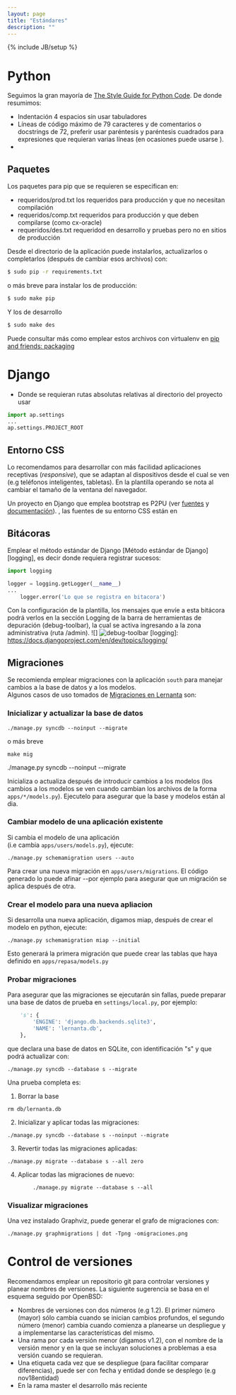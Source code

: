 ```yaml
---
layout: page
title: "Estándares"
description: ""
---
```

{% include JB/setup %}


# Python #

Seguimos la gran mayoría de 
[The Style Guide for Python Code][style].
De donde resumimos:

* Indentación 4 espacios sin usar tabuladores
* Líneas de código máximo de 79 caracteres y de comentarios o docstrings de 72,
  preferir usar paréntesis y paréntesis cuadrados para expresiones que 
  requieran varias líneas (en ocasiones puede usarse \).
* 


## Paquetes ##

Los paquetes para pip que se requieren se especifican en:

- requeridos/prod.txt los requeridos para producción y que no necesitan compilación
- requeridos/comp.txt requeridos para producción y que deben compilarse (como cx-oracle)
- requeridos/des.txt  requeridod en desarrollo y pruebas pero no en sitios de producción

Desde el directorio de la aplicación puede instalarlos, actualizarlos o completarlos 
(después de cambiar esos archivos) con:

```sh
$ sudo pip -r requirements.txt
```

o más breve para instalar los de producción:

```sh
$ sudo make pip
```

Y los de desarrollo
```sh
$ sudo make des
```

Puede consultar más como emplear estos archivos con virtualenv en [pip and friends: packaging][playdohpack]


# Django #


* Donde se requieran rutas absolutas relativas al directorio del proyecto
  usar

```python
import ap.settings 
...
ap.settings.PROJECT_ROOT
```

## Entorno CSS ##

Lo recomendamos para desarrollar con más facilidad aplicaciones receptivas 
(*responsive*), que se adaptan al dispositivos desde el cual se ven (e.g
teléfonos inteligentes, tabletas).  En la plantilla operando se nota al cambiar
el tamaño de la ventana del navegador.

Un proyecto en Django que emplea bootstrap es P2PU (ver [fuentes][fuentescssp2pu] y [documentación][doccssp2pu]).
, las fuentes de su entorno CSS están en 

## Bitácoras ##

Emplear el método estándar de Django [Método estándar de Django][logging],
es decir donde requiera registrar sucesos:

```python
import logging

logger = logging.getLogger(__name__)
...
    logger.error('Lo que se registra en bitacora')
```

Con la configuración de la plantilla, los mensajes que envíe a esta bitácora
podrá verlos en la sección Logging de la barra de herramientas de depuración 
(debug-toolbar), la cual se activa ingresando a la zona administrativa (ruta /admin).
![]
![debug-toolbar](http://sinsitioweb.files.wordpress.com/2013/04/captura-de-pantalla-290413-133033.png "Barra de herramientas de depuración de http://sinsitioweb.wordpress.com/2013/04/29/usando-debug-toolbar-django/")
[logging]: https://docs.djangoproject.com/en/dev/topics/logging/


## Migraciones ##

Se recomienda emplear migraciones con la aplicación `south` para manejar
cambios a la base de datos y a los modelos.  
Algunos casos de uso tomados de [Migraciones en Lernanta][miglernanta] son:

### Inicializar y actualizar la base de datos ###

```
./manage.py syncdb --noinput --migrate
```
o más breve
```
make mig
```
./manage.py syncdb --noinput --migrate


Inicializa o actualiza después de introducir cambios a los modelos (los cambios a los modelos se ven
cuando cambian los archivos de la forma `apps/*/models.py`).  Ejecutelo para asegurar que la base y modelos
están al dia.

### Cambiar modelo de una aplicación existente ###

Si cambia el modelo de una aplicación  
(i.e cambia `apps/users/models.py`), ejecute:
```
./manage.py schemamigration users --auto
```
Para crear una nueva migración en  `apps/users/migrations`.
El código generado lo puede afinar --por ejemplo para asegurar que 
un migración se aplica después de otra.

### Crear el modelo para una nueva apliacion ###

Si desarrolla una nueva aplicación, digamos  miap, después
de crear el modelo en python, ejecute:
```
./manage.py schemamigration miap --initial
```

Esto generará la primera migración que puede crear las tablas que haya
definido en ```apps/repasa/models.py```

### Probar migraciones ###

Para asegurar que las migraciones se ejecutarán sin fallas, puede preparar 
una base de datos de prueba en `settings/local.py`, por ejemplo:
```python
    's': {
        'ENGINE': 'django.db.backends.sqlite3',
        'NAME': 'lernanta.db',
    },
```
que declara una base de datos en SQLite, con identificación "s" y que podrá
actualizar con:
```
./manage.py syncdb --database s --migrate
```

Una prueba completa es:
1. Borrar la base
```
rm db/lernanta.db
```
2. Inicializar y aplicar todas las migraciones:
```
./manage.py syncdb --database s --noinput --migrate
```
3. Revertir todas las migraciones aplicadas:
```
./manage.py migrate --database s --all zero
```
4. Aplicar todas las migraciones de nuevo:
```
        ./manage.py migrate --database s --all
```

### Visualizar migraciones ###

Una vez instalado Graphviz, puede generar el grafo de migraciones con:
```
./manage.py graphmigrations | dot -Tpng -omigraciones.png
```


# Control de versiones #

Recomendamos emplear un repositorio git para controlar versiones y planear nombres
de versiones.  La siguiente sugerencia se basa en el esquema seguido por OpenBSD:
* Nombres de versiones con dos números (e.g 1.2). El primer número (mayor) sólo cambia cuando se inician
  cambios profundos, el segundo número (menor) cambia cuando comienza a planearse un despliegue 
  y a implementarse las características del mismo.
* Una rama por cada versión menor (digamos v1.2), con el nombre de la versión menor y en la que se
  incluyan soluciones a problemas a esa versión cuando se requieran.
* Una etiqueta cada vez que se despliegue (para facilitar comparar diferencias), puede ser con fecha y
  entidad donde se desplego (e.g nov18entidad)
* En la rama master el desarrollo más reciente




[style]: http://www.python.org/dev/peps/pep-0008/
[fuentescssp2pu]: https://github.com/p2pu/p2pu-css-framework
[doccssp2pu]: http://p2pu.github.io/p2pu-css-framework/ 
[playdoh]: https://github.com/mozilla/playdoh
[twoscoops]: https://github.com/twoscoops/django-twoscoops-project
[p2pu]: https://github.com/p2pu/lernanta
[playdohpack]: https://github.com/mozilla/playdoh-docs/blob/master/packages.rst
[miglernanta]: https://github.com/vtamara/lernanta/blob/master/docs/migrations.txt
